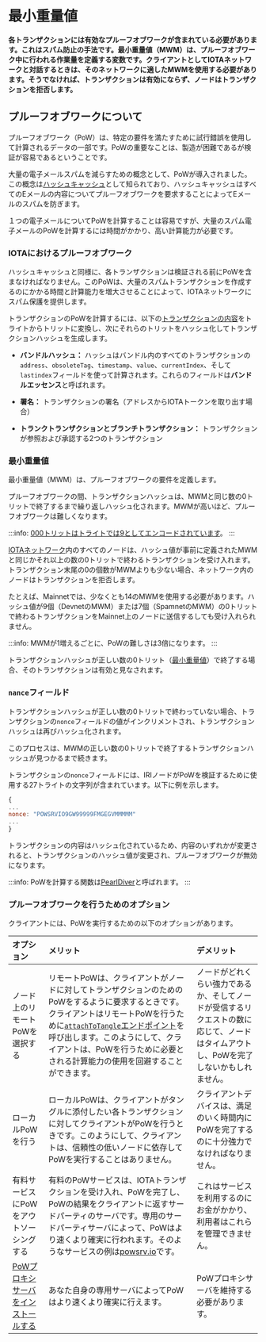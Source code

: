 # 最小重量値
<!-- # Minimum weight magnitude -->

**各トランザクションには有効なプルーフオブワークが含まれている必要があります。これはスパム防止の手法です。最小重量値（MWM）は、プルーフオブワーク中に行われる作業量を定義する変数です。クライアントとしてIOTAネットワークと対話するときは、そのネットワークに適したMWMを使用する必要があります。そうでなければ、トランザクションは有効にならず、ノードはトランザクションを拒否します。**
<!-- **Each transaction must include a valid proof of work, which is a spam prevention technique. The minimum weight magnitude (MWM) is a variable that defines how much work is done during proof of work. When you interact with an IOTA network as a client, you must use the correct MWM for that network. Otherwise, your transaction won't be valid and the nodes will reject it.** -->

## プルーフオブワークについて
<!-- ## About proof of work -->

プルーフオブワーク（PoW）は、特定の要件を満たすために試行錯誤を使用して計算されるデータの一部です。PoWの重要なことは、製造が困難であるが検証が容易であるということです。
<!-- A proof of work (PoW) is a piece of data that is calculated using trial and error to meet certain requirements. The key to PoW is that it's difficult to produce, but easy to verify. -->

大量の電子メールスパムを減らすための概念として、PoWが導入されました。この概念は[ハッシュキャッシュ](https://en.wikipedia.org/wiki/Hashcash)として知られており、ハッシュキャッシュはすべてのEメールの内容についてプルーフオブワークを要求することによってEメールのスパムを防ぎます。
<!-- PoW was introduced as a concept to reduce large amounts of email spam. This concept is known as [hashcash](https://en.wikipedia.org/wiki/Hashcash), and is a method of preventing email spam by requiring a proof of work for the contents of every email. -->

１つの電子メールについてPoWを計算することは容易ですが、大量のスパム電子メールのPoWを計算するには時間がかかり、高い計算能力が必要です。
<!-- PoW is easy to calcluate for one email, but costs a lot in time and computational power to calculate for mass spam emails. -->

### IOTAにおけるプルーフオブワーク
<!-- ### Proof of work in IOTA -->

ハッシュキャッシュと同様に、各トランザクションは検証される前にPoWを含まなければなりません。このPoWは、大量のスパムトランザクションを作成するのにかかる時間と計算能力を増大させることによって、IOTAネットワークにスパム保護を提供します。
<!-- Similar to hashcash, each transaction must include a PoW before it can be validated. This PoW provides spam protection for an IOTA network by increasing the time and computational power it takes to create mass spam transactions. -->

トランザクションのPoWを計算するには、以下の[トランザクションの内容](root://iota-basics/0.1/references/structure-of-a-transaction.md)をトライトからトリットに変換し、次にそれらのトリットをハッシュ化してトランザクションハッシュを生成します。
<!-- To calculate the PoW for a transaction, the following [contents of the transaction](root://iota-basics/0.1/references/structure-of-a-transaction.md) are converted from trytes to trits, then those trits are hashed to result in a transaction hash: -->

* **バンドルハッシュ：** ハッシュはバンドル内のすべてのトランザクションの`address`、`obsoleteTag`、`timestamp`、`value`、`currentIndex`、そして`lastindex`フィールドを使って計算されます。これらのフィールドは**バンドルエッセンス**と呼ばれます。
<!-- * **Bundle hash:** Hash that's calculated using the `address`, `obsoleteTag`, `timestamp`, `value`, `currentIndex`, and `lastindex` fields of all transactions in a bundle. These fields are called the **bundle essence**. -->
* **署名：** トランザクションの署名（アドレスからIOTAトークンを取り出す場合）
<!-- * **Signature:** Signature of the transaction (if it withdraws IOTA tokens from an address) -->
* **トランクトランザクションとブランチトランザクション：** トランザクションが参照および承認する2つのトランザクション
<!-- * **Trunk transaction and branch transaction:** Two transactions that the transaction references and approves -->

### 最小重量値
<!-- ### Minimum weight magnitude -->

最小重量値（MWM）は、プルーフオブワークの要件を定義します。
<!-- Minimum weight magnitude (MWM) defines the requirements for proof of work. -->

プルーフオブワークの間、トランザクションハッシュは、MWMと同じ数の0トリットで終了するまで繰り返しハッシュ化されます。MWMが高いほど、プルーフオブワークは難しくなります。
<!-- During proof of work, the transaction hash is repeatedly hashed until it ends in the same number of 0 trits as the MWM. The higher the MWM, the harder the proof of work. -->

:::info:
[000トリットはトライトでは9としてエンコードされています](root://iota-basics/0.1/references/tryte-alphabet.md)。
:::
<!-- :::info: -->
<!-- [Three 0 trits are encoded as a 9 in trytes](root://iota-basics/0.1/references/tryte-alphabet.md). -->
<!-- ::: -->

[IOTAネットワーク](root://getting-started/0.1/references/iota-networks.md)内のすべてのノードは、ハッシュ値が事前に定義されたMWMと同じかそれ以上の数の0トリットで終わるトランザクションを受け入れます。トランザクション末尾の0の個数がMWMよりも少ない場合、ネットワーク内のノードはトランザクションを拒否します。
<!-- All nodes in an [IOTA network](root://getting-started/0.1/references/iota-networks.md) accept transactions whose hashes end in the same or higher number of 0 trits as their predefined MWM. If a transaction ends in fewer 0 trits than the MWM, the nodes in that network will reject it. -->

たとえば、Mainnetでは、少なくとも14のMWMを使用する必要があります。ハッシュ値が9個（DevnetのMWM）または7個（SpamnetのMWM）の0トリットで終わるトランザクションをMainnet上のノードに送信するしても受け入れられません。
<!-- For example, on the Mainnet, you must use at least a MWM of 14. If you were to send a transaction whose hash ends in 9 (the MWM on the Devnet) or 7 (the MWM on the Spamnet) 0 trits, no nodes on the Mainnet would accept it. -->

:::info:
MWMが1増えるごとに、PoWの難しさは3倍になります。
:::
<!-- :::info: -->
<!-- Every increment of the MWM triples the difficulty of the PoW. -->
<!-- ::: -->

トランザクションハッシュが正しい数の0トリット（[最小重量値](root://iota-basics/0.1/concepts/minimum-weight-magnitude.md)）で終了する場合、そのトランザクションは有効と見なされます。
<!-- If the transaction hash ends in the correct number of 0 trits ([minimum weight magnitude](root://iota-basics/0.1/concepts/minimum-weight-magnitude.md)), it's considered valid. -->

### `nance`フィールド
<!-- ### The `nonce` field -->

トランザクションハッシュが正しい数の0トリットで終わっていない場合、トランザクションの`nonce`フィールドの値がインクリメントされ、トランザクションハッシュは再びハッシュ化されます。
<!-- If the transaction hash doesn't end in the correct number of 0 trits, the value of the transaction's `nonce` field is incremented and the transaction hash is hashed again. -->

このプロセスは、MWMの正しい数の0トリットで終了するトランザクションハッシュが見つかるまで続きます。
<!-- This process continues until a transaction hash is found that ends in the correct number of 0 trits for the MWM. -->

トランザクションの`nonce`フィールドには、IRIノードがPoWを検証するために使用する27トライトの文字列が含まれています。以下に例を示します。
<!-- The `nonce` field of a transaction contains a string of 27 trytes that IRI nodes use to validate the PoW, for example: -->

```javascript
{
...
nonce: "POWSRVIO9GW99999FMGEGVMMMMM"
...
}

```

トランザクションの内容はハッシュ化されているため、内容のいずれかが変更されると、トランザクションのハッシュ値が変更され、プルーフオブワークが無効になります。
<!-- Because the the contents of the transaction are hashed, if any of the contents change, the transaction hash will change and make the proof of work invalid. -->

:::info:
PoWを計算する関数は[PearlDiver](https://github.com/iotaledger/iri/blob/fcf2d105851ee891b093e2857592fa05258ec5be/src/main/java/com/iota/iri/crypto/PearlDiver.java)と呼ばれます。
:::
<!-- :::info: -->
<!-- The function that calculates PoW is called the [PearlDiver](https://github.com/iotaledger/iri/blob/fcf2d105851ee891b093e2857592fa05258ec5be/src/main/java/com/iota/iri/crypto/PearlDiver.java). -->
<!-- ::: -->

### プルーフオブワークを行うためのオプション
<!-- ### Options for doing proof of work -->

クライアントには、PoWを実行するための以下のオプションがあります。
<!-- Clients have the following options for doing PoW: -->

| **オプション** | **メリット** | **デメリット** |
| :------------- | :----------- | :------------- |
| ノード上のリモートPoWを選択する | リモートPoWは、クライアントがノードに対してトランザクションのためのPoWをするように要求するときです。クライアントはリモートPoWを行うために[`attachToTangle`エンドポイント](root://node-software/0.1/iri/references/api-reference.md#attachToTangle)を呼び出します。このようにして、クライアントは、PoWを行うために必要とされる計算能力の使用を回避することができます。 | ノードがどれくらい強力であるか、そしてノードが受信するリクエストの数に応じて、ノードはタイムアウトし、PoWを完了しないかもしれません。 |
| ローカルPoWを行う | ローカルPoWは、クライアントがタングルに添付したい各トランザクションに対してクライアントがPoWを行うときです。このようにして、クライアントは、信頼性の低いノードに依存してPoWを実行することはありません。 | クライアントデバイスは、満足のいく時間内にPoWを完了するのに十分強力でなければなりません。 |
| 有料サービスにPoWをアウトソーシングする | 有料のPoWサービスは、IOTAトランザクションを受け入れ、PoWを完了し、PoWの結果をクライアントに返すサードパーティのサーバです。専用のサードパーティサーバによって、PoWはより速くより確実に行われます。そのようなサービスの例は[powsrv.io](https://powsrv.io/#quickstart)です。 | これはサービスを利用するのにお金がかかり、利用者はこれらを管理できません。 |
| [PoWプロキシサーバをインストールする](root://node-software/0.1/iri/how-to-guides/install-a-pow-proxy.md) | あなた自身の専用サーバによってPoWはより速くより確実に行えます。 | PoWプロキシサーバを維持する必要があります。 |

<!-- |**Option**|**Advantages**|**Disadvantages**| -->
<!-- |:-------|:---------|:------------| -->
<!-- |Choose remote PoW on a node|Remote PoW is when clients asks a node to do PoW for a transaction. Clients do this by calling the [`attachToTangle` endpoint](root://node-software/0.1/iri/references/api-reference.md#attachToTangle). This way, clients can avoid using the computational power needed to do PoW.|Depending on how powerful the node is and how many requests it receives, it may time out and not complete the PoW | -->
<!-- |Do local PoW|Local PoW is when clients do PoW for each transaction that they want to attach to the Tangle. This way, clients aren't reliant on unreliable nodes to do PoW.|The client device may not be powerful enough to complete PoW in a satisfactory amount of time| -->
<!-- |Outsource PoW to a paid service|A paid PoW service is a third-party server that accepts IOTA transactions, completes PoW and returns it to the client. PoW is done faster more more reliably by a dedicated third-party server. An example of such a service is [powsrv.io](https://powsrv.io/#quickstart)|It costs money to use the service and you don't have control over it| -->
<!-- |[Install a PoW proxy server](root://node-software/0.1/iri/how-to-guides/install-a-pow-proxy.md)|PoW is done faster more more reliably by your own dedicated server|You need to maintain the PoW proxy server| -->
